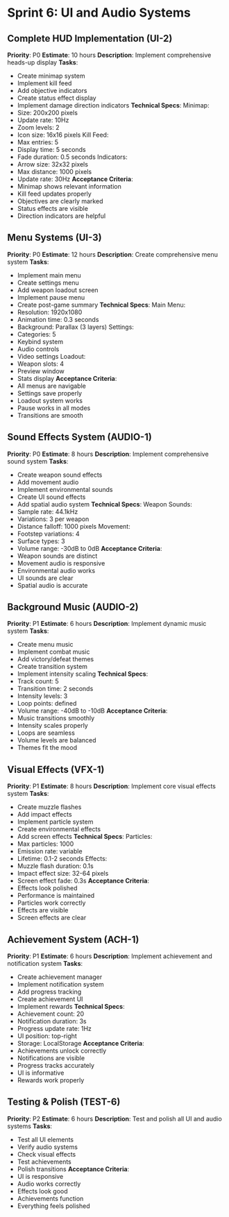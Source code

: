 # Sprint 6: UI and Audio Systems

## Complete HUD Implementation (UI-2)

**Priority**: P0
**Estimate**: 10 hours
**Description**: Implement comprehensive heads-up display
**Tasks**:

- Create minimap system
- Implement kill feed
- Add objective indicators
- Create status effect display
- Implement damage direction indicators
  **Technical Specs**:
  Minimap:
- Size: 200x200 pixels
- Update rate: 10Hz
- Zoom levels: 2
- Icon size: 16x16 pixels
  Kill Feed:
- Max entries: 5
- Display time: 5 seconds
- Fade duration: 0.5 seconds
  Indicators:
- Arrow size: 32x32 pixels
- Max distance: 1000 pixels
- Update rate: 30Hz
  **Acceptance Criteria**:
- Minimap shows relevant information
- Kill feed updates properly
- Objectives are clearly marked
- Status effects are visible
- Direction indicators are helpful

## Menu Systems (UI-3)

**Priority**: P0
**Estimate**: 12 hours
**Description**: Create comprehensive menu system
**Tasks**:

- Implement main menu
- Create settings menu
- Add weapon loadout screen
- Implement pause menu
- Create post-game summary
  **Technical Specs**:
  Main Menu:
- Resolution: 1920x1080
- Animation time: 0.3 seconds
- Background: Parallax (3 layers)
  Settings:
- Categories: 5
- Keybind system
- Audio controls
- Video settings
  Loadout:
- Weapon slots: 4
- Preview window
- Stats display
  **Acceptance Criteria**:
- All menus are navigable
- Settings save properly
- Loadout system works
- Pause works in all modes
- Transitions are smooth

## Sound Effects System (AUDIO-1)

**Priority**: P0
**Estimate**: 8 hours
**Description**: Implement comprehensive sound system
**Tasks**:

- Create weapon sound effects
- Add movement audio
- Implement environmental sounds
- Create UI sound effects
- Add spatial audio system
  **Technical Specs**:
  Weapon Sounds:
- Sample rate: 44.1kHz
- Variations: 3 per weapon
- Distance falloff: 1000 pixels
  Movement:
- Footstep variations: 4
- Surface types: 3
- Volume range: -30dB to 0dB
  **Acceptance Criteria**:
- Weapon sounds are distinct
- Movement audio is responsive
- Environmental audio works
- UI sounds are clear
- Spatial audio is accurate

## Background Music (AUDIO-2)

**Priority**: P1
**Estimate**: 6 hours
**Description**: Implement dynamic music system
**Tasks**:

- Create menu music
- Implement combat music
- Add victory/defeat themes
- Create transition system
- Implement intensity scaling
  **Technical Specs**:
- Track count: 5
- Transition time: 2 seconds
- Intensity levels: 3
- Loop points: defined
- Volume range: -40dB to -10dB
  **Acceptance Criteria**:
- Music transitions smoothly
- Intensity scales properly
- Loops are seamless
- Volume levels are balanced
- Themes fit the mood

## Visual Effects (VFX-1)

**Priority**: P1
**Estimate**: 8 hours
**Description**: Implement core visual effects system
**Tasks**:

- Create muzzle flashes
- Add impact effects
- Implement particle system
- Create environmental effects
- Add screen effects
  **Technical Specs**:
  Particles:
- Max particles: 1000
- Emission rate: variable
- Lifetime: 0.1-2 seconds
  Effects:
- Muzzle flash duration: 0.1s
- Impact effect size: 32-64 pixels
- Screen effect fade: 0.3s
  **Acceptance Criteria**:
- Effects look polished
- Performance is maintained
- Particles work correctly
- Effects are visible
- Screen effects are clear

## Achievement System (ACH-1)

**Priority**: P1
**Estimate**: 6 hours
**Description**: Implement achievement and notification system
**Tasks**:

- Create achievement manager
- Implement notification system
- Add progress tracking
- Create achievement UI
- Implement rewards
  **Technical Specs**:
- Achievement count: 20
- Notification duration: 3s
- Progress update rate: 1Hz
- UI position: top-right
- Storage: LocalStorage
  **Acceptance Criteria**:
- Achievements unlock correctly
- Notifications are visible
- Progress tracks accurately
- UI is informative
- Rewards work properly

## Testing & Polish (TEST-6)

**Priority**: P2
**Estimate**: 6 hours
**Description**: Test and polish all UI and audio systems
**Tasks**:

- Test all UI elements
- Verify audio systems
- Check visual effects
- Test achievements
- Polish transitions
  **Acceptance Criteria**:
- UI is responsive
- Audio works correctly
- Effects look good
- Achievements function
- Everything feels polished
